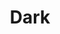 ---
description: These photos are from the May issue of my photo zine, titled "Dark". The first several photos are a part of a mini-series I did called "The Noise Series". The last three were from a subcondition of the zine, "constructed", where we had to take some photos where the whole scene was fully constructed by us, rather than the normal "documentary"-style photos we normally take. Fun fact--they were all taken in one burst shot.
featured_image: PS5_1186-21.jpg
sort_by: Name # Exif.Date
sort_order: asc
title: Dark
type: gallery
weight: 3
tags: zine
params:
  theme: dark
---